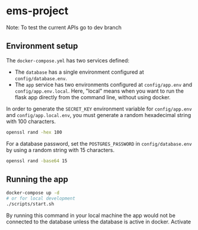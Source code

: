 # ems-project

Note: To test the current APIs go to dev branch

## Environment setup

The `docker-compose.yml` has two services defined:
- The `database` has a single environment configured at `config/database.env`.
- The `app` service has two environments configured at `config/app.env` and `config/app.env.local`.
Here, "local" means when you want to run the flask app directly from the command line, without using docker.

In order to generate the `SECRET_KEY` environment variable for `config/app.env` and `config/app.local.env`, you must generate a random hexadecimal string with 100 characters.

```bash
openssl rand -hex 100
```

For a database password, set the `POSTGRES_PASSWORD` in `config/database.env` by using a random string with 15 characters.

```bash
openssl rand -base64 15
```

## Running the app
```bash
docker-compose up -d
# or for local development
./scripts/start.sh
```
By running this command in your local machine the app would not be connected to the database unless the database is active in docker.
Activate
